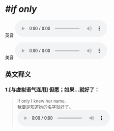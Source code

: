 # ***\#if only*** 
英音
<audio src="./media/if only1_AAC.aac" controls="controls"></audio>

美音
<audio src="./media/if only2_AAC.aac" controls="controls"></audio>



  

英文释义
---
### 1.**[与虚拟语气连用] 但愿；如果…就好了：**  

 > If only I knew her name.  
 > 我要是知道她的名字就好了。    
<audio src="./media/only-8.aac" controls="controls"></audio>


